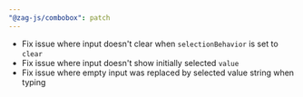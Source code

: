 ```yaml
---
"@zag-js/combobox": patch
---
```


- Fix issue where input doesn't clear when `selectionBehavior` is set to `clear`
- Fix issue where input doesn't show initially selected `value`
- Fix issue where empty input was replaced by selected value string when typing
